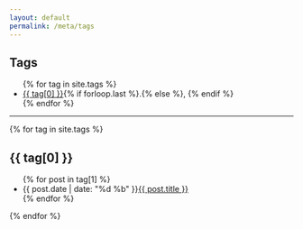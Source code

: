 ```yaml
---
layout: default
permalink: /meta/tags
---
```


<section class="meta" id="tags">
  <h1>
    <i class="fa fa-tags" aria-hidden="true"></i>
    Tags
  </h1>
  <div class="summary">
    <ul class="posts">
    {% for tag in site.tags %}
    <li>
      <a href="#{{ tag[0] | slugify }}" class="post-tag">{{ tag[0] }}</a>{% if forloop.last %}.{% else %}, {% endif %}
    </li>
    {% endfor %}
    </ul>
  </div>
  <hr/>
  <div class="details">
    {% for tag in site.tags %}
    <h2 id="{{ tag[0] | slugify }}">{{ tag[0] }}</h2>
    <ul class="posts">
      {% for post in tag[1] %}
      <li>
        <time>{{ post.date | date: "%d %b" }}</time><a href="{{ post.url }}">{{ post.title }}</a>
      </li>
      {% endfor %}
    </ul>
    {% endfor %}
  </div>
</section>
